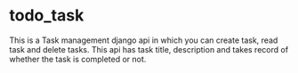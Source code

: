 # todo_task

This is a Task management django api in which you can create task, read task and delete tasks.
This api has task title, description and takes record of whether the task is completed or not.
